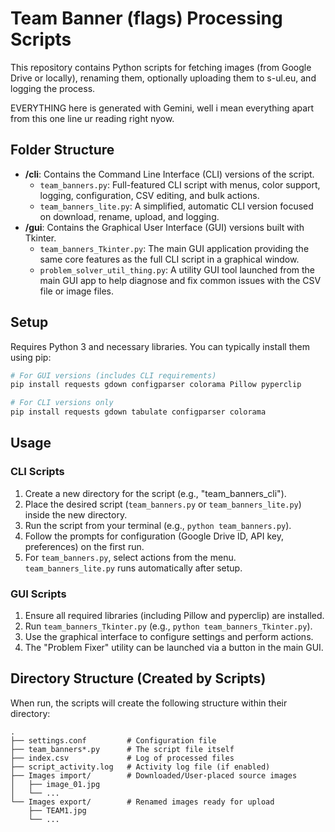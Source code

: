# Team Banner (flags) Processing Scripts

This repository contains Python scripts for fetching images (from Google Drive or locally), renaming them, optionally uploading them to s-ul.eu, and logging the process.

EVERYTHING here is generated with Gemini, well i mean everything apart from this one line ur reading right nyow.

## Folder Structure

-   **/cli**: Contains the Command Line Interface (CLI) versions of the script.
    -   `team_banners.py`: Full-featured CLI script with menus, color support, logging, configuration, CSV editing, and bulk actions.
    -   `team_banners_lite.py`: A simplified, automatic CLI version focused on download, rename, upload, and logging.
-   **/gui**: Contains the Graphical User Interface (GUI) versions built with Tkinter.
    -   `team_banners_Tkinter.py`: The main GUI application providing the same core features as the full CLI script in a graphical window.
    -   `problem_solver_util_thing.py`: A utility GUI tool launched from the main GUI app to help diagnose and fix common issues with the CSV file or image files.

## Setup

Requires Python 3 and necessary libraries. You can typically install them using pip:

```bash
# For GUI versions (includes CLI requirements)
pip install requests gdown configparser colorama Pillow pyperclip

# For CLI versions only
pip install requests gdown tabulate configparser colorama
```

## Usage

### CLI Scripts

1.  Create a new directory for the script (e.g., "team_banners_cli").
2.  Place the desired script (`team_banners.py` or `team_banners_lite.py`) inside the new directory.
3.  Run the script from your terminal (e.g., `python team_banners.py`).
4.  Follow the prompts for configuration (Google Drive ID, API key, preferences) on the first run.
5.  For `team_banners.py`, select actions from the menu. `team_banners_lite.py` runs automatically after setup.

### GUI Scripts

1.  Ensure all required libraries (including Pillow and pyperclip) are installed.
2.  Run `team_banners_Tkinter.py` (e.g., `python team_banners_Tkinter.py`).
3.  Use the graphical interface to configure settings and perform actions.
4.  The "Problem Fixer" utility can be launched via a button in the main GUI.

## Directory Structure (Created by Scripts)

When run, the scripts will create the following structure within their directory:

```
.
├── settings.conf         # Configuration file
├── team_banners*.py      # The script file itself
├── index.csv             # Log of processed files
├── script_activity.log   # Activity log file (if enabled)
├── Images import/        # Downloaded/User-placed source images
│   ├── image_01.jpg
│   └── ...
└── Images export/        # Renamed images ready for upload
    ├── TEAM1.jpg
    └── ...
```

